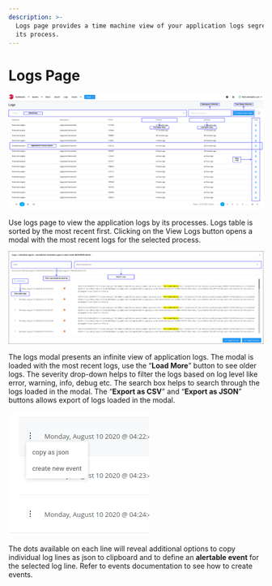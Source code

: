 ```yaml
---
description: >-
  Logs page provides a time machine view of your application logs segregated by
  its process.
---
```


# Logs Page

![Logs Page](../.gitbook/assets/flash-high-level-logs-page.png)

Use logs page to view the application logs by its processes. Logs table is sorted by the most recent first. Clicking on the View Logs button opens a modal with the most recent logs for the selected process.

![Logs Modal](../.gitbook/assets/flash-high-level-modal-logs-1.png)

The logs modal presents an infinite view of application logs. The modal is loaded with the most recent logs, use the “**Load More**” button to see older logs. The severity drop-down helps to filter the logs based on log level like error, warning, info, debug etc. The search box helps to search through the logs loaded in the modal. The “**Export as CSV**” and “**Export as JSON**” buttons allows export of logs loaded in the modal.

![Individual Actions](../.gitbook/assets/line_options.png)

The dots available on each line will reveal additional options to copy individual log lines as json to clipboard and to define an **alertable event** for the selected log line. Refer to events documentation to see how to create events.

